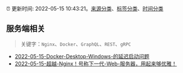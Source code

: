 :alarm_clock: 更新时间: 2022-05-15 10:43:21。[来源分类](../README.md)、[标签分类](../TAGS.md)、[时间分类](../TIMELINE.md)

## 服务端相关


> 关键字：`Nginx`、`Docker`、`GraphQL`、`REST`、`gRPC`



- [2022-05-15-Docker-Desktop-Windows-的延迟启动问题](https://www.v2ex.com/t/852964) 
- [2022-05-15-超越-Nginx！号称下一代-Web-服务器，用起来够优雅！](https://toutiao.io/k/y2bdqlt) 